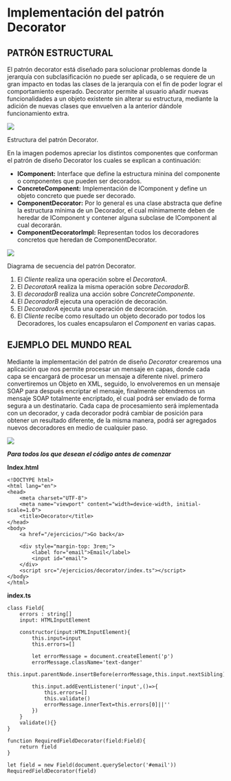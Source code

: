 # Implementación del patrón Decorator

## PATRÓN ESTRUCTURAL

El patrón decorator está diseñado para solucionar problemas donde la jerarquía con subclasificación no puede ser aplicada, o se requiere de un gran impacto en todas las clases de la jerarquía con el fin de poder lograr el comportamiento esperado. Decorator permite al usuario añadir nuevas funcionalidades a un objeto existente sin alterar su estructura, mediante la adición de nuevas clases que envuelven a la anterior dándole funcionamiento extra.

![](https://reactiveprogramming.io/public/books/patterns/img/patterns-articles/decorator-diagram.png)

Estructura del patrón Decorator.

En la imagen podemos apreciar los distintos componentes que conforman el patrón de diseño Decorator los cuales se explican a continuación:

-   **IComponent:** Interface que define la estructura minina del componente o componentes que pueden ser decorados.
-   **ConcreteComponent:** Implementación de IComponent y define un objeto concreto que puede ser decorado.
-   **ComponentDecorator:** Por lo general es una clase abstracta que define la estructura mínima de un Decorador, el cual mínimamente deben de heredar de IComponent y contener alguna subclase de IComponent al cual decorarán.
-   **ComponentDecoratorImpl:** Representan todos los decoradores concretos que heredan de ComponentDecorator.

![](https://reactiveprogramming.io/public/books/patterns/img/patterns-articles/decorator-sequence.png)

Diagrama de secuencia del patrón Decorator.

1.  El _Cliente_ realiza una operación sobre el _DecoratorA_.
2.  El _DecoratorA_ realiza la misma operación sobre _DecoradorB_.
3.  El _decoradorB_ realiza una acción sobre _ConcreteComponente_.
4.  El _DecoradorB_ ejecuta una operación de decoración.
5.  El _DecoradorA_ ejecuta una operación de decoración.
6.  El _Cliente_ recibe como resultado un objeto decorado por todos los Decoradores, los cuales encapsularon el _Component_ en varias capas.

## EJEMPLO DEL MUNDO REAL

Mediante la implementación del patrón de diseño _Decorator_ crearemos una aplicación que nos permite procesar un mensaje en capas, donde cada capa se encargará de procesar un mensaje a diferente nivel. primero convertiremos un Objeto en XML, seguido, lo envolveremos en un mensaje SOAP para después encriptar el mensaje, finalmente obtendremos un mensaje SOAP totalmente encriptado, el cual podrá ser enviado de forma segura a un destinatario. Cada capa de procesamiento será implementada con un decorador, y cada decorador podrá cambiar de posición para obtener un resultado diferente, de la misma manera, podrá ser agregados nuevos decoradores en medio de cualquier paso.

![](https://reactiveprogramming.io/public/books/patterns/img/patterns/decorator.png)


_**Para todos los que desean el código antes de comenzar**_

**Index.html**

```
<!DOCTYPE html>
<html lang="en">
<head>
    <meta charset="UTF-8">
    <meta name="viewport" content="width=device-width, initial-scale=1.0">
    <title>Decorator</title>
</head>
<body>
    <a href="/ejercicios/">Go back</a>

    <div style="margin-top: 3rem;">
        <label for="email">Email</label>
        <input id="email">
    </div>
    <script src="/ejercicios/decorator/index.ts"></script>
</body>
</html>
```

**index.ts**

```
class Field{
    errors : string[]
    input: HTMLInputElement

    constructor(input:HTMLInputElement){
        this.input=input
        this.errors=[]

        let errorMessage = document.createElement('p')
        errorMessage.className='text-danger'
        this.input.parentNode.insertBefore(errorMessage,this.input.nextSibling)

        this.input.addEventListener('input',()=>{
            this.errors=[]
            this.validate()
            errorMessage.innerText=this.errors[0]||''
        })
    }
    validate(){}
}

function RequiredFieldDecorator(field:Field){
    return field
}

let field = new Field(document.querySelector('#email'))
RequiredFieldDecorator(field)
```
